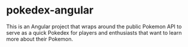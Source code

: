 # pokedex-angular

This is an Angular project that wraps around the public Pokemon API to serve as a quick Pokedex for players and enthusiasts that want to learn more about their Pokemon.
